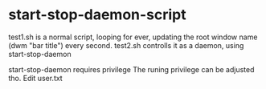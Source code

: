 # start-stop-daemon-script
test1.sh is a normal script, looping for ever, updating the root window name (dwm "bar title") every second.
test2.sh controlls it as a daemon, using start-stop-daemon

start-stop-daemon requires privilege 
The runing privilege can be adjusted tho. Edit user.txt
